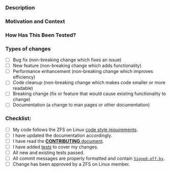 <!--- Provide a general summary of your changes in the Title above -->

<!---
Documentation on ZFS Buildbot options can be found at
https://github.com/zfsonlinux/zfs/wiki/Buildbot-Options
-->

### Description
<!--- Describe your changes in detail -->

### Motivation and Context
<!--- Why is this change required? What problem does it solve? -->
<!--- If it fixes an open issue, please link to the issue here. -->

### How Has This Been Tested?
<!--- Please describe in detail how you tested your changes. -->
<!--- Include details of your testing environment, and the tests you ran to -->
<!--- see how your change affects other areas of the code, etc. -->
<!--- If your change is a performance enhancement, please provide benchmarks here. -->

### Types of changes
<!--- What types of changes does your code introduce? Put an `x` in all the boxes that apply: -->
- [ ] Bug fix (non-breaking change which fixes an issue)
- [ ] New feature (non-breaking change which adds functionality)
- [ ] Performance enhancement (non-breaking change which improves efficiency)
- [ ] Code cleanup (non-breaking change which makes code smaller or more readable)
- [ ] Breaking change (fix or feature that would cause existing functionality to change)
- [ ] Documentation (a change to man pages or other documentation)

### Checklist:
<!--- Go over all the following points, and put an `x` in all the boxes that apply. -->
<!--- If you're unsure about any of these, don't hesitate to ask. We're here to help! -->
- [ ] My code follows the ZFS on Linux [code style requirements](./CONTRIBUTING.md#coding-conventions).
- [ ] I have updated the documentation accordingly.
- [ ] I have read the [**CONTRIBUTING** document](/dinatale2/zfs/blob/master/.github/CONTRIBUTING.md).
- [ ] I have added [tests](../tests/) to cover my changes.
- [ ] All new and existing tests passed.
- [ ] All commit messages are properly formatted and contain [`Signed-off-by`](./CONTRIBUTING.md#signed-off-by).
- [ ] Change has been approved by a ZFS on Linux member.
